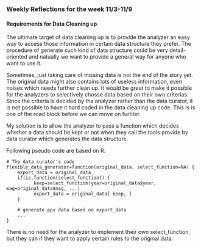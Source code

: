 <h3>Weekly Reflections for the week 11/3-11/9</h3>

<h4>Requirements for Data Cleaning up</h4>

The ultimate target of data cleaning up is to provide the analyzer an easy way to access those information in certain data structure they prefer. The procedure of generate such kind of data structure could be very detail-oriented and natually we want to provide a general way for anyone who want to use it. 

Sometimes, just taking care of missing data is not the end of the story yet. The original data might also contains lots of useless information, even noises which needs further clean up. It would be great to make it possible for the analyzers to selectively chosse data based on their own criterias. Since the criteria is decided by tha analyzer rather than the data curator, it is not possible to have it hard coded in the data cleaning up code. This is is one of the road block before we can move on furhter.

My solution is to allow the analyzer to pass a function which decides whether a data should be kept or not when they call the tools provide by data curator which generates the data structure.

Following pseudo code are based on R.

    # The data curator's code
    flexible_data_generator=function(original_data, select_function=NA) {
        export_data = original_data
        if(is.function(select_function)) {
              keep=select_function(year=original_data$year, mag=original_data$mag, ...)
              export_data = original_data[ keep, ]
        }
    
        # generate ppx data based on export_data
        ...
    }

There is no need for the analyzer to implement their own select_function, but they can if they want to apply certain rules to the original data.
